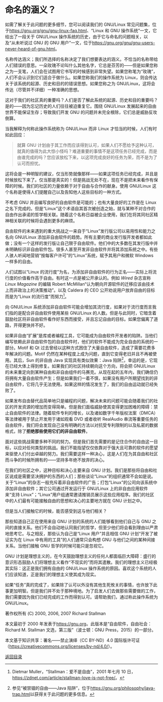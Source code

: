 # 命名的涵义？

如需了解关于此问题的更多细节，您可以阅读我们的 GNU/Linux 常见问题集，位于<https://gnu.org/gnu/gnu-linux-faq.html>、“Linux 和 GNU 操作系统”一文，它给出了一段关于 GNU/Linux 操作系统的历史，由于它与命名的问题相关，以及“从未听说过 GNU 的 GNU 用户”一文，位于<https://gnu.org/gnu/gnu-users-never-heard-of-gnu.html>。

名称传达涵义；我们所选择的名称决定了我们想要表达的涵义。不恰当的名称带给人们错误的意思。一朵玫瑰不论叫什么其他名字，它总是芬芳的——但是如果您称之为一支笔，人们会在试图用它书写的时候感到非常失望。如果您称笔为“玫瑰”，人们不会认识到它们适合于做什么。如果您称我们的操作系统为 Linux，则会传达关于该系统的起源、历史和目的的错误思想。如果您称之为 GNU/Linux，这将会传达（尽管并不详细）一种准确的思想。

这对于我们的社区真的重要吗？人们是否了解此系统的起源、历史和目的重要吗？是的——因为忘记历史的人们往往被迫重复它。围绕 GNU/Linux 发展起来的自由世界不能保证生存；导致我们开发 GNU 的问题并未完全根除，它们总是威胁反攻倒算。

当我解释为何称此操作系统称为 GNU/Linux 而非 Linux 才恰当的时候，人们有时如此回应：

> 就算 GNU 计划由于其工作而应该得到认可，如果人们不愿给予这种认可，就真的值得为此大惊小怪吗？难道重要的事情不是这项任务已经完成，而是由谁完成的吗？您应该放松下来，以这项完成良好的任务为荣，而不是为了认可而担忧。 

这将会是一种明智的建议，仅当形势就像那样——如果这项任务已经完成，并且是时候放松下来了。仅当那是真实的！但是挑战无处不在，现在不是把未来看作有保障的时候。我们的社区的力量依赖于对于自由与合作的献身。使用 GNU/Linux 这个名称是使得人们提醒自己以及告知他人这些目标的一种方式。

不考虑 GNU 并且编写良好的自由软件是可能的；也有大量良好的工作是在 Linux 之名下完成的。但是“Linux”这个术语自其首次被创造之始，就与某种不对合作的自由作出承诺的哲学相关联。随着这个名称日益被企业使用，我们在将其同社区精神相关联的时候将会遇到更多的麻烦。

自由软件的未来遇到的重大挑战之一来自于“Linux”发行版公司以易用性和能力之名向 GNU/Linux 添加非自由软件的趋势。所有主要的商业发行版开发者都如此做；没有一个这样的发行版让自己限于自由软件。他们中的大多数在其发行版中并未明确标识非自由软件包。很多人甚至开发非自由软件并将其添加系统之中。有些人骇人听闻地营销“按每客户许可”的“Linux”系统，赋予其用户和微软 Windows 一样多的自由。

人们试图以“Linux 的流行度”为名，为添加非自由软件的行为正名——实际上将流行度的价值看作高于自由。有时这一点是被公开承认的。例如 _Wired_ 杂志宣称 _Linux Magazine_ 的编辑 Robert McMillan“认为朝向开源软件的迁移应该由技术上而非政治上的决策推动”。以及 Caldera 的 CEO 公开劝说用户放弃自由的目标而是为“Linux 的流行度”而努力[^1]。

向 GNU/Linux 系统添加非自由软件可能会增加其流行度，如果对于流行度而言我们指的是配合非自由软件使用某些 GNU/Linux 的人数。但是与此同时，它暗含着鼓励社区将非自由软件看作好东西而接受，并且忘记自由的目标。如果您偏离了道路，开得更快并不好。

如果非自由“扩展”是库或者编程工具，它可能成为自由软件开发者的陷阱。当他们编写依赖此非自由软件包的自由软件时，他们的软件不能成为完全自由的系统的一部分。Motif 和 Qt 过去曾经以这种方式困住了大量自由软件，造成了需要花费多年解决的问题。Motif 仍然在某种程度上成为问题，直到它变得老旧并且不再被使用。其后，Sun 的非自由 Java 实现具有类似效果：Java 陷阱[^2]，幸运的是，它现在已经大体上得到修复。如果我们的社区持续朝向这个方向，将会把 GNU/Linux 的未来重定向到某种自由和非自由组件的马赛克。从现在起的五年内，我们确信仍将拥有大量自由软件产生；但是如果我们一着不慎，如果没有用户所期望找到的非自由软件，它将几乎无法使用。如果这样的情况发生了，我们的自由运动就已经失败了。

如果发布自由替代品简单地只是编程的问题，解决未来的问题可能会随着我们的社区的开发资源的增加而变得简单。但是我们面临威胁使其变得更加困难的障碍：禁止自由软件的法律。随着软件专利的增长，以及诸如数字千年版权法案（DMCA）等法律被用于禁止开发用于诸如观看 DVD 或者收听 RealAudio 串流等重要任务的自由软件，我们将会发现自己没有明确的方法以对抗受专利限制的以及私密的数据格式，除了**拒绝那些使用它们的非自由软件**。

面对这些挑战需要多种不同的努力。但是我们首先需要的是记住合作的自由这一目标，以应对任何类型的挑战。我们不能指望仅仅依靠对于强大且可靠的软件的愿望来驱使人们付出卓越的努力。我们需要这样一种决心，这是人们在为其自由和社区而斗争的时候所拥有的——坚持多年绝不放弃的决心。

在我们的社区之中，这种目标和决心主要来自 GNU 计划。我们是那些将自由和社区说成是需要坚决拥护的东西的人们；那些谈论“Linux”的组织通常不会如是说。关于“Linux”的杂志一般充斥着非自由软件的广告；打包“Linux”的公司向该系统中添加非自由软件；其它公司通过开发运行于 GNU/Linux 上的非自由应用软件来“支持 Linux”；“Linux”用户组通常邀请推销员展示这些应用程序。我们的社区中的人们最有可能接触自由的思想和决心的主要地方就在 GNU 计划之中。

但是当人们接触它的时候，能否感受到这与他们相关？

那些知道自己正在使用来自 GNU 计划的系统的人们能够看到他们自己与 GNU 之间的直接关系。他们不会自动地认同我们的哲学，但至少他们将会看到理由以严肃地思考它。与之相反，那些认为自己是“Linux 用户”并且相信 GNU 计划“开发了被证实为在 Linux 中有用的工具”的人们通常只会构想 GNU 与他们之间的某种间接关系。当他们接触 GNU 哲学的时候可能只是忽视它。

GNU 计划是理想主义的，在今天鼓励理想主义的任何人都面临巨大障碍：盛行的意识形态鼓励人们将理想主义看作“不现实的”而将其遣散。我们的理想主义已经极其实际：这正是我们拥有自由的 GNU/Linux 操作系统的原因。喜欢这个系统的人们应该知道，正是我们的理想主义使其成为现实。

如果“任务”真的完成了，如果除了认可以外没有其他生死攸关的事情，也许放下此事更加明智。但是我们并不处于那种境地。为了启发人们去做那些需要做的工作，我们需要因为我们已经完成的工作而得到认可。请帮助我们，通过称此操作系统为 GNU/Linux。

[^1]: Dietmar Muller，“Stallman：爱不是自由”，2001 年七月 10 日，<https://zdnet.com/article/stallman-love-is-not-free/>。

[^2]: 参见“被禁锢的自由——Java 陷阱”，位于<https://gnu.org/philosophy/java-trap.html>以获得关于此问题的更多信息。

著作权所有 (C) 2000, 2006, 2007 Richard Stallman

本文最初于 2000 年发表于<https://gnu.org>。此版本是“自由软件，自由社会：Richard M. Stallman 文选，第三版”（波士顿：GNU Press，2015）的一部分。

本文基于知识共享：署名——禁止演绎（CC BY-ND）4.0 国际版许可证（<https://creativecommons.org/licenses/by-nd/4.0/>）。

[返回目录](00_index.html)

